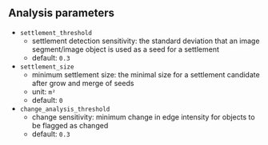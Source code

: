 

## Analysis parameters

- `settlement_threshold`
  - settlement detection sensitivity: the standard deviation that an image segment/image object is used as a seed for a settlement
  - default: `0.3`
- `settlement_size`
  - minimum settlement size: the minimal size for a settlement candidate after grow and merge of seeds
  - unit: `m²`
  - default: `0`
- `change_analysis_threshold`
  - change sensitivity: minimum change in edge intensity for objects to be flagged as changed
  - default: `0.3`